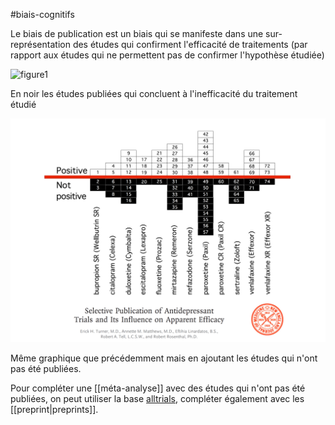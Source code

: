 #biais-cognitifs 

Le biais de publication est un biais qui se manifeste dans une sur-représentation des études qui confirment l'efficacité de traitements (par rapport aux études qui ne permettent pas de confirmer l'hypothèse étudiée)

![figure1](biaispublication1.png)

En noir les études publiées qui concluent à l'inefficacité du traitement étudié

![figure2](images/biaispublication2.png)

Même graphique que précédemment mais en ajoutant les études qui n'ont pas été publiées.

Pour compléter une [[méta-analyse]] avec des études qui n'ont pas été publiées, on peut utiliser la base [alltrials](https://www.alltrials.net/), compléter également avec les [[preprint|preprints]].






